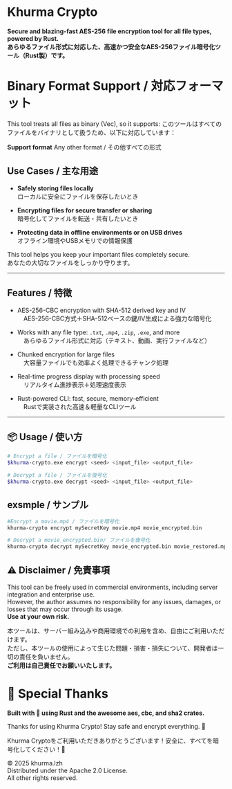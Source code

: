 #  Khurma Crypto

**Secure and blazing-fast AES-256 file encryption tool for all file types, powered by Rust.**  
**あらゆるファイル形式に対応した、高速かつ安全なAES-256ファイル暗号化ツール（Rust製）です。**

# Binary Format Support / 対応フォーマット
This tool treats all files as binary (Vec<u8>), so it supports:
このツールはすべてのファイルをバイナリとして扱うため、以下に対応しています：

**Support format**
Any other format / その他すべての形式


## Use Cases / 主な用途

- **Safely storing files locally**  
  ローカルに安全にファイルを保存したいとき

- **Encrypting files for secure transfer or sharing**  
  暗号化してファイルを転送・共有したいとき

- **Protecting data in offline environments or on USB drives**  
  オフライン環境やUSBメモリでの情報保護

This tool helps you keep your important files completely secure.  
あなたの大切なファイルをしっかり守ります。

---

##  Features / 特徴

-  AES-256-CBC encryption with SHA-512 derived key and IV  
　AES-256-CBC方式＋SHA-512ベースの鍵/IV生成による強力な暗号化

-  Works with any file type: `.txt`, `.mp4`, `.zip`, `.exe`, and more  
　あらゆるファイル形式に対応（テキスト、動画、実行ファイルなど）
 
-  Chunked encryption for large files  
　大容量ファイルでも効率よく処理できるチャンク処理
 
-  Real-time progress display with processing speed  
　リアルタイム進捗表示＋処理速度表示

-  Rust-powered CLI: fast, secure, memory-efficient  
　Rustで実装された高速＆軽量なCLIツール

---

## 📦 Usage / 使い方

```bash
# Encrypt a file / ファイルを暗号化
$khurma-crypto.exe encrypt <seed> <input_file> <output_file>

# Decrypt a file / ファイルを復号化
$khurma-crypto.exe decrypt <seed> <input_file> <output_file>
```
## exsmple / サンプル
```bash
#Encrypt a movie.mp4 / ファイルを暗号化
khurma-crypto encrypt mySecretKey movie.mp4 movie_encrypted.bin

# Decrypt a movie_encrypted.bin/ ファイルを復号化
khurma-crypto decrypt mySecretKey movie_encrypted.bin movie_restored.mp4
```




## ⚠️ Disclaimer / 免責事項

This tool can be freely used in commercial environments, including server integration and enterprise use.  
However, the author assumes no responsibility for any issues, damages, or losses that may occur through its usage.  
**Use at your own risk.**

本ツールは、サーバー組み込みや商用環境での利用を含め、自由にご利用いただけます。  
ただし、本ツールの使用によって生じた問題・損害・損失について、開発者は一切の責任を負いません。  
**ご利用は自己責任でお願いいたします。**


# 🙏 Special Thanks
**Built with 💙 using Rust and the awesome aes, cbc, and sha2 crates.**

Thanks for using Khurma Crypto! Stay safe and encrypt everything. 🔐

Khurma Cryptoをご利用いただきありがとうございます！安全に、すべてを暗号化してください！🔐


© 2025 khurma.lzh  
Distributed under the Apache 2.0 License.  
All other rights reserved.
